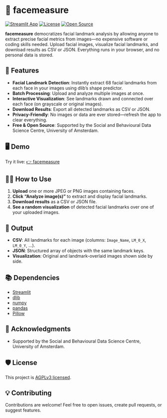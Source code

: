 # 👤 facemeasure

[![Streamlit App](https://img.shields.io/badge/Streamlit-Online-brightgreen)](https://facemeasure.com)
[![License](https://img.shields.io/github/license/saurabh-khanna/facemeasure)](LICENSE)
[![Open Source](https://badges.frapsoft.com/os/v1/open-source.svg?v=103)](https://github.com/saurabh-khanna/facemeasure)

**facemeasure** democratizes facial landmark analysis by allowing anyone to extract precise facial metrics from images—no expensive software or coding skills needed. Upload facial images, visualize facial landmarks, and download results as CSV or JSON. Everything runs in your browser, and no personal data is stored.

## 🚀 Features

* **Facial Landmark Detection**: Instantly extract 68 facial landmarks from each face in your images using dlib’s shape predictor.
* **Batch Processing**: Upload and analyze multiple images at once.
* **Interactive Visualization**: See landmarks drawn and connected over each face (on grayscale or original images).
* **Download Results**: Export all detected landmarks as CSV or JSON.
* **Privacy-Friendly**: No images or data are ever stored—refresh the app to clear everything.
* **Free & Open Source**: Supported by the Social and Behavioural Data Science Centre, University of Amsterdam.


## 🖥️ Demo

Try it live:
[👉 facemeasure](https://facemeasure.applikuapp.com)

## 🧑‍🔬 How to Use

1. **Upload** one or more JPEG or PNG images containing faces.
2. **Click “Analyze image(s)”** to extract and display facial landmarks.
3. **Download results** as a CSV or JSON file.
4. **See a random visualization** of detected facial landmarks over one of your uploaded images.


## 📝 Output

* **CSV**: All landmarks for each image (columns: `Image_Name`, `LM_0_X`, `LM_0_Y`, ...).
* **JSON**: Structured array of objects with the same landmark keys.
* **Visualization**: Original and landmark-overlaid images shown side by side.


## 📚 Dependencies

* [Streamlit](https://streamlit.io/)
* [dlib](https://github.com/davisking/dlib)
* [numpy](https://numpy.org/)
* [pandas](https://pandas.pydata.org/)
* [Pillow](https://python-pillow.org/)


## 🙏 Acknowledgments

* Supported by the Social and Behavioural Data Science Centre, University of Amsterdam.

## 🛡️ License

This project is [AGPLv3 licensed](LICENSE).

## 💡 Contributing

Contributions are welcome!
Feel free to open issues, create pull requests, or suggest features.
